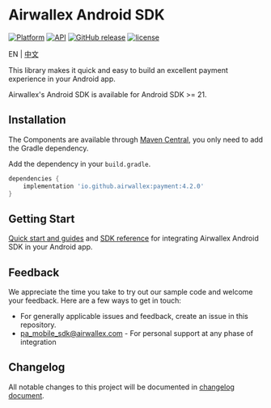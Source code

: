 # Airwallex Android SDK
[![Platform](https://img.shields.io/badge/platform-android-green.svg)](http://developer.android.com/index.html)
[![API](https://img.shields.io/badge/API-21%2B-brightgreen.svg?style=flat)](https://android-arsenal.com/api?level=21)
[![GitHub release](https://img.shields.io/github/release/airwallex/airwallex-payment-android.svg)](https://github.com/airwallex/airwallex-payment-android/releases)
[![license](https://img.shields.io/badge/license-MIT%20License-00AAAA.svg)](https://github.com/airwallex/airwallex-payment-android/blob/develop/LICENSE)

EN | [中文](./README-zh.md)

This library makes it quick and easy to build an excellent payment experience in your Android app.

Airwallex's Android SDK is available for Android SDK >= 21.

## Installation
The Components are available through [Maven Central](https://repo1.maven.org/maven2/io/github/airwallex/), you only need to add the Gradle dependency.

Add the dependency in your `build.gradle`.
```groovy
dependencies {
    implementation 'io.github.airwallex:payment:4.2.0'
}
```

## Getting Start
[Quick start and guides](GUIDE.md) and [SDK reference](https://airwallex.github.io/airwallex-payment-android/) for integrating Airwallex Android SDK in your Android app.

## Feedback
We appreciate the time you take to try out our sample code and welcome your feedback. Here are a few ways to get in touch:

* For generally applicable issues and feedback, create an issue in this repository.
* [pa_mobile_sdk@airwallex.com](mailto:pa_mobile_sdk@airwallex.com) - For personal support at any phase of integration

## Changelog
All notable changes to this project will be documented in [changelog document](CHANGELOG.md).